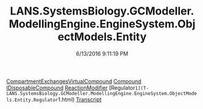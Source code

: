 ﻿---
title: LANS.SystemsBiology.GCModeller.ModellingEngine.EngineSystem.ObjectModels.Entity
date: 6/13/2016 9:11:19 PM
---

[CompartmentExchangesVirtualCompound](T-LANS.SystemsBiology.GCModeller.ModellingEngine.EngineSystem.ObjectModels.Entity.CompartmentExchangesVirtualCompound.html)
[Compound](T-LANS.SystemsBiology.GCModeller.ModellingEngine.EngineSystem.ObjectModels.Entity.Compound.html)
[IDisposableCompound](T-LANS.SystemsBiology.GCModeller.ModellingEngine.EngineSystem.ObjectModels.Entity.IDisposableCompound.html)
[ReactionModifier](T-LANS.SystemsBiology.GCModeller.ModellingEngine.EngineSystem.ObjectModels.Entity.ReactionModifier.html)
[Regulator`1](T-LANS.SystemsBiology.GCModeller.ModellingEngine.EngineSystem.ObjectModels.Entity.Regulator`1.html)
[Transcript](T-LANS.SystemsBiology.GCModeller.ModellingEngine.EngineSystem.ObjectModels.Entity.Transcript.html)
